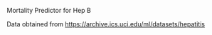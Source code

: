 Mortality Predictor for Hep B

Data obtained from https://archive.ics.uci.edu/ml/datasets/hepatitis 
